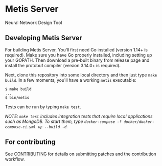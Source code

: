 # Metis Server

Neural Network Design Tool

## Developing Metis Server

For building Metis Server, You'll first need Go installed (version 1.14+ is required). Make sure you have Go properly installed, including setting up your GOPATH. Then download a pre-built binary from release page and install the protobuf compiler (version 3.14.0+ is required).

Next, clone this repository into some local directory and then just type `make build`. In a few moments, you'll have a working `metis` executable:
```
$ make build
...
$ bin/metis
```

Tests can be run by typing `make test`.

*NOTE: `make test` includes integration tests that require local applications
 such as MongoDB. To start them, type `docker-compose -f
  docker/docker-compose-ci.yml up --build -d`.*

## For contributing

See [CONTRIBUTING](CONTRIBUTING.md) for details on submitting patches and the contribution workflow.
